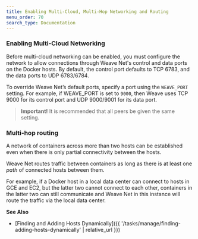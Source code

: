```yaml
---
title: Enabling Multi-Cloud, Multi-Hop Networking and Routing
menu_order: 70
search_type: Documentation
---
```



### Enabling Multi-Cloud Networking

Before multi-cloud networking can be enabled, you must configure the network to allow 
connections through Weave Net's control and data ports on the Docker hosts. By default, the 
control port defaults to TCP 6783, and the data ports to 
UDP 6783/6784. 

To override Weave Net’s default ports, specify a port using 
the `WEAVE_PORT` setting. For example, if WEAVE_PORT is 
set to `9000`, then Weave uses TCP 9000 for its control 
port and UDP 9000/9001 for its data port. 

>**Important!** It is recommended that all peers be given 
the same setting.


### Multi-hop routing

A network of containers across more than two hosts can be 
established even when there is only partial connectivity 
between the hosts. 

Weave Net routes traffic between containers as long as 
there is at least one *path* of connected hosts 
between them.

For example, if a Docker host in a local data center can 
connect to hosts in GCE and EC2, but the latter two cannot 
connect to each other, containers in the latter two can 
still communicate and Weave Net in this instance will route the 
traffic via the local data center.

**See Also** 

 * [Finding and Adding Hosts Dynamically]({{ '/tasks/manage/finding-adding-hosts-dynamically' | relative_url }})


